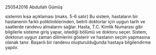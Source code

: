 250542016
Abdullah Gümüş

sistemin kısa açıklaması (maks. 5-6 satır)
Bu sistem, hastaların bir hastanenin farklı polikliniklerinden, belirli doktorlar için uygun tarih ve saatlerde randevu almalarını sağlar. Hasta, T.C. Kimlik Numarası gibi bilgilerle sisteme giriş yapar, istediği bölümü ve doktoru seçer. Sistem, doktorun uygun zaman dilimlerini gösterir ve hastanın seçim yapmasına olanak tanır. Başarılı bir randevu oluşturulduğunda hastaya bilgilendirme yapılır.
